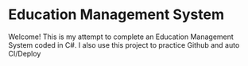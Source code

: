 # Education Management System

Welcome! This is my attempt to complete an
Education Management System coded in C#. I also use this
project to practice Github and auto CI/Deploy

